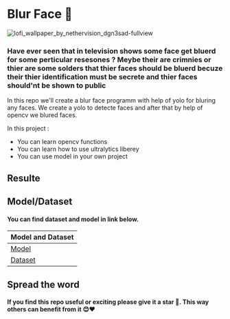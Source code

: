 # Blur Face 👤


![lofi_wallpaper_by_nethervision_dgn3sad-fullview](https://github.com/0nE01/Blur-Face/assets/127254729/97eff5a0-c1e7-4083-9426-538a9b0477d7)


### Have ever seen that in television shows some face get bluerd for some perticular resesones ? Meybe their are crimnies or thier are some solders that thier faces should be bluerd becuze their  thier identification must be secrete and thier faces should'nt be shown to public 


In this repo we'll create a blur face programm with help of yolo for bluring any faces.
We create a yolo to detecte faces and after that by help of opencv we blured faces.

In this project :
* You can learn opencv functions
* You can learn how to use ultralytics liberey
* You can use model in your own project


Resulte
----


Model/Dataset
----
#### You can find dataset and model in link below.
|Model and Dataset |
| ------------- | 
|      [Model]()      |
|      [Dataset](https://universe.roboflow.com/project-unkxj/face-detection-0zqc9/browse?queryText=&pageSize=50&startingIndex=0&browseQuery=true)  



## Spread the word
#### If you find this repo useful or exciting please give it a star 🎇. This way others can benefit from it 😊❤

